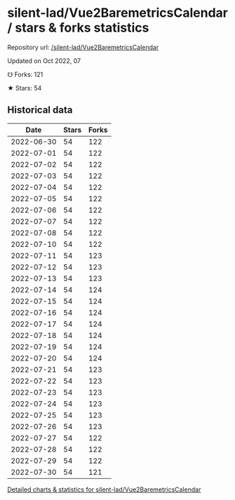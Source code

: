 # silent-lad/Vue2BaremetricsCalendar / stars & forks statistics

Repository url: [/silent-lad/Vue2BaremetricsCalendar](https://github.com/silent-lad/Vue2BaremetricsCalendar)

Updated on Oct 2022, 07

☋ Forks: 121

★ Stars: 54

## Historical data
| Date | Stars | Forks |
|------|-------|-------|
| 2022-06-30 | 54 | 122 | 
| 2022-07-01 | 54 | 122 | 
| 2022-07-02 | 54 | 122 | 
| 2022-07-03 | 54 | 122 | 
| 2022-07-04 | 54 | 122 | 
| 2022-07-05 | 54 | 122 | 
| 2022-07-06 | 54 | 122 | 
| 2022-07-07 | 54 | 122 | 
| 2022-07-08 | 54 | 122 | 
| 2022-07-10 | 54 | 122 | 
| 2022-07-11 | 54 | 123 | 
| 2022-07-12 | 54 | 123 | 
| 2022-07-13 | 54 | 123 | 
| 2022-07-14 | 54 | 124 | 
| 2022-07-15 | 54 | 124 | 
| 2022-07-16 | 54 | 124 | 
| 2022-07-17 | 54 | 124 | 
| 2022-07-18 | 54 | 124 | 
| 2022-07-19 | 54 | 124 | 
| 2022-07-20 | 54 | 124 | 
| 2022-07-21 | 54 | 123 | 
| 2022-07-22 | 54 | 123 | 
| 2022-07-23 | 54 | 123 | 
| 2022-07-24 | 54 | 123 | 
| 2022-07-25 | 54 | 123 | 
| 2022-07-26 | 54 | 123 | 
| 2022-07-27 | 54 | 122 | 
| 2022-07-28 | 54 | 122 | 
| 2022-07-29 | 54 | 122 | 
| 2022-07-30 | 54 | 121 | 


[Detailed charts & statistics for silent-lad/Vue2BaremetricsCalendar](https://reviewgithub.com/rep/silent-lad/Vue2BaremetricsCalendar)
